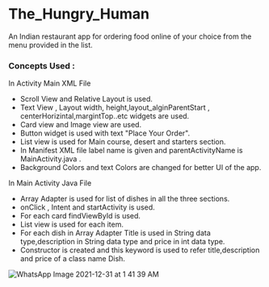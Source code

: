 # The_Hungry_Human
An Indian restaurant  app for ordering food online of your choice from the menu provided in the list.


### Concepts Used :

In Activity Main XML File
- Scroll View and Relative Layout is used.
- Text View , Layout width, height,layout_alginParentStart , centerHorizintal,margintTop..etc widgets are used.
- Card view and Image view are used.
- Button widget is used with text "Place Your Order".
- List view is used for Main course, desert and starters section.
- In Manifest XML file label name is given and parentActivityName is MainActivity.java .
- Background Colors and text Colors are changed for better UI of the app.

In Main Activity Java File 

- Array Adapter is used for list of dishes in all the three sections.
- onClick , Intent and startActivity is used.
- For each card findViewById is used.
- List view is used for each item.
- For each dish in Array Adapter Title is used in String data type,description in String data type and price in int data type.
- Constructor is created and this keyword is used to refer title,description and price of a class name Dish.


![WhatsApp Image 2021-12-31 at 1 41 39 AM](https://user-images.githubusercontent.com/87956374/147785067-2046d3f0-074c-4855-8618-17030e318a49.jpeg)
